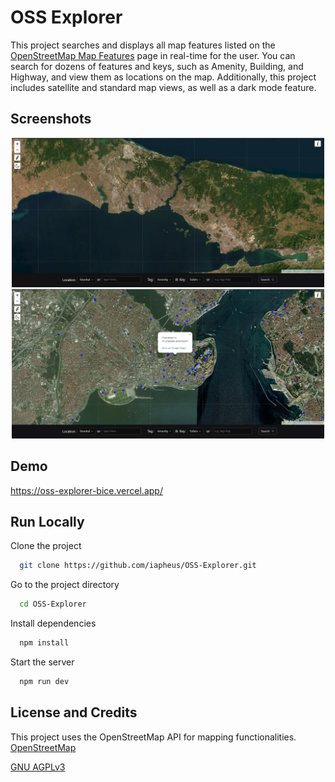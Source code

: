 
# OSS Explorer

This project searches and displays all map features listed on the [OpenStreetMap Map Features](https://wiki.openstreetmap.org/wiki/Map_features) page in real-time for the user. You can search for dozens of features and keys, such as Amenity, Building, and Highway, and view them as locations on the map. Additionally, this project includes satellite and standard map views, as well as a dark mode feature.


## Screenshots

<p align="center">
  <img src="https://github.com/iapheus/OSS-Explorer/blob/main/image/oss-explorer.png" width="500" style="display:inline-block;"/>
  <img src="https://github.com/iapheus/OSS-Explorer/blob/main/image/oss-explorer2.png" width="500" style="display:inline-block;"/>
</p>

## Demo

https://oss-explorer-bice.vercel.app/


## Run Locally

Clone the project

```bash
  git clone https://github.com/iapheus/OSS-Explorer.git
```

Go to the project directory

```bash
  cd OSS-Explorer
```

Install dependencies

```bash
  npm install
```

Start the server

```bash
  npm run dev
```


## License and Credits
This project uses the OpenStreetMap API for mapping functionalities. [OpenStreetMap](https://www.openstreetmap.org/)

[GNU AGPLv3](https://choosealicense.com/licenses/agpl-3.0/)
